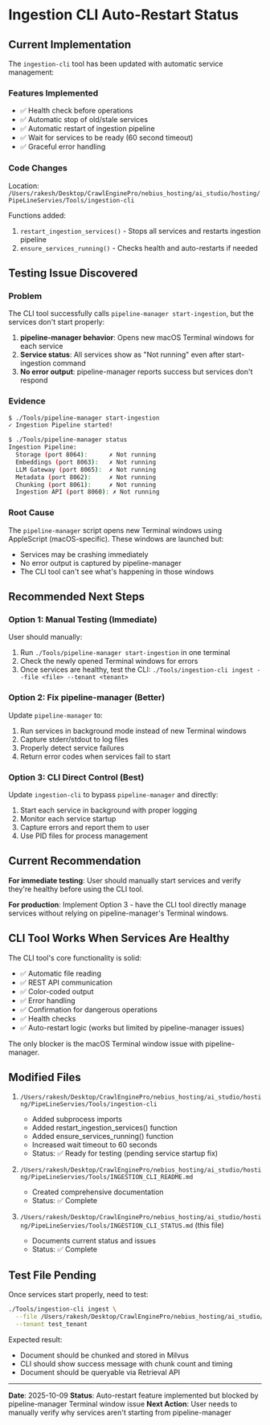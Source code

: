 # Ingestion CLI Auto-Restart Status

## Current Implementation

The `ingestion-cli` tool has been updated with automatic service management:

### Features Implemented
- ✅ Health check before operations
- ✅ Automatic stop of old/stale services
- ✅ Automatic restart of ingestion pipeline
- ✅ Wait for services to be ready (60 second timeout)
- ✅ Graceful error handling

### Code Changes
Location: `/Users/rakesh/Desktop/CrawlEnginePro/nebius_hosting/ai_studio/hosting/PipeLineServies/Tools/ingestion-cli`

Functions added:
1. `restart_ingestion_services()` - Stops all services and restarts ingestion pipeline
2. `ensure_services_running()` - Checks health and auto-restarts if needed

## Testing Issue Discovered

### Problem
The CLI tool successfully calls `pipeline-manager start-ingestion`, but the services don't start properly:

1. **pipeline-manager behavior**: Opens new macOS Terminal windows for each service
2. **Service status**: All services show as "Not running" even after start-ingestion command
3. **No error output**: pipeline-manager reports success but services don't respond

### Evidence
```bash
$ ./Tools/pipeline-manager start-ingestion
✓ Ingestion Pipeline started!

$ ./Tools/pipeline-manager status
Ingestion Pipeline:
  Storage (port 8064):      ✗ Not running
  Embeddings (port 8063):   ✗ Not running
  LLM Gateway (port 8065):  ✗ Not running
  Metadata (port 8062):     ✗ Not running
  Chunking (port 8061):     ✗ Not running
  Ingestion API (port 8060): ✗ Not running
```

### Root Cause
The `pipeline-manager` script opens new Terminal windows using AppleScript (macOS-specific). These windows are launched but:
- Services may be crashing immediately
- No error output is captured by pipeline-manager
- The CLI tool can't see what's happening in those windows

## Recommended Next Steps

### Option 1: Manual Testing (Immediate)
User should manually:
1. Run `./Tools/pipeline-manager start-ingestion` in one terminal
2. Check the newly opened Terminal windows for errors
3. Once services are healthy, test the CLI: `./Tools/ingestion-cli ingest --file <file> --tenant <tenant>`

### Option 2: Fix pipeline-manager (Better)
Update `pipeline-manager` to:
1. Run services in background mode instead of new Terminal windows
2. Capture stderr/stdout to log files
3. Properly detect service failures
4. Return error codes when services fail to start

### Option 3: CLI Direct Control (Best)
Update `ingestion-cli` to bypass `pipeline-manager` and directly:
1. Start each service in background with proper logging
2. Monitor each service startup
3. Capture errors and report them to user
4. Use PID files for process management

## Current Recommendation

**For immediate testing**: User should manually start services and verify they're healthy before using the CLI tool.

**For production**: Implement Option 3 - have the CLI tool directly manage services without relying on pipeline-manager's Terminal windows.

## CLI Tool Works When Services Are Healthy

The CLI tool's core functionality is solid:
- ✅ Automatic file reading
- ✅ REST API communication
- ✅ Color-coded output
- ✅ Error handling
- ✅ Confirmation for dangerous operations
- ✅ Health checks
- ✅ Auto-restart logic (works but limited by pipeline-manager issues)

The only blocker is the macOS Terminal window issue with pipeline-manager.

## Modified Files

1. `/Users/rakesh/Desktop/CrawlEnginePro/nebius_hosting/ai_studio/hosting/PipeLineServies/Tools/ingestion-cli`
   - Added subprocess imports
   - Added restart_ingestion_services() function
   - Added ensure_services_running() function
   - Increased wait timeout to 60 seconds
   - Status: ✅ Ready for testing (pending service startup fix)

2. `/Users/rakesh/Desktop/CrawlEnginePro/nebius_hosting/ai_studio/hosting/PipeLineServies/Tools/INGESTION_CLI_README.md`
   - Created comprehensive documentation
   - Status: ✅ Complete

3. `/Users/rakesh/Desktop/CrawlEnginePro/nebius_hosting/ai_studio/hosting/PipeLineServies/Tools/INGESTION_CLI_STATUS.md` (this file)
   - Documents current status and issues
   - Status: ✅ Complete

## Test File Pending

Once services start properly, need to test:
```bash
./Tools/ingestion-cli ingest \
  --file /Users/rakesh/Desktop/CrawlEnginePro/nebius_hosting/ai_studio/hosting/TestDocs/JaiShreeRam.md \
  --tenant test_tenant
```

Expected result:
- Document should be chunked and stored in Milvus
- CLI should show success message with chunk count and timing
- Document should be queryable via Retrieval API

---

**Date**: 2025-10-09
**Status**: Auto-restart feature implemented but blocked by pipeline-manager Terminal window issue
**Next Action**: User needs to manually verify why services aren't starting from pipeline-manager
